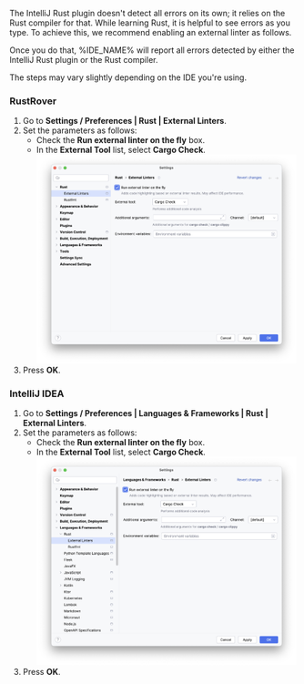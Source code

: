 The IntelliJ Rust plugin doesn't detect all errors on its own; it relies on the Rust compiler for that. While learning Rust, it is helpful to see errors as you type. To achieve this, we recommend enabling an external linter as follows.

Once you do that, %IDE_NAME% will report all errors detected by either the IntelliJ Rust plugin or the Rust compiler.

The steps may vary slightly depending on the IDE you're using.

### RustRover
1. Go to **Settings / Preferences | Rust | External Linters**.
2. Set the parameters as follows:
   - Check the **Run external linter on the fly** box.
   - In the **External Tool** list, select **Cargo Check**.
![External Linters](images/rustrover_external_linters.png)
3. Press **OK**.

### IntelliJ IDEA
1. Go to **Settings / Preferences | Languages & Frameworks | Rust | External Linters**.
2. Set the parameters as follows:
   - Check the **Run external linter on the fly** box.
   - In the **External Tool** list, select **Cargo Check**.
![External Linters](images/idea_external_linters.png)
3. Press **OK**.
